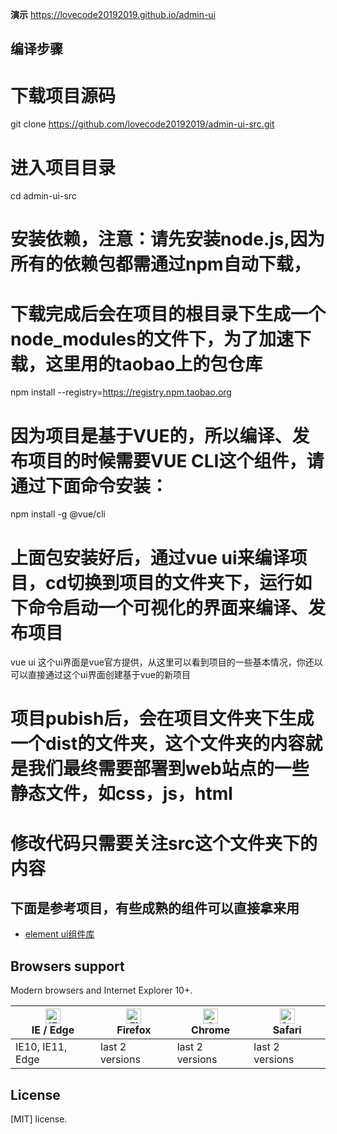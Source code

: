 **演示** https://lovecode20192019.github.io/admin-ui

## 编译步骤

# 下载项目源码
git clone https://github.com/lovecode20192019/admin-ui-src.git

# 进入项目目录
cd admin-ui-src

# 安装依赖，注意：请先安装node.js,因为所有的依赖包都需通过npm自动下载，
# 下载完成后会在项目的根目录下生成一个node_modules的文件下，为了加速下载，这里用的taobao上的包仓库
npm install --registry=https://registry.npm.taobao.org

# 因为项目是基于VUE的，所以编译、发布项目的时候需要VUE CLI这个组件，请通过下面命令安装：
npm install -g @vue/cli

# 上面包安装好后，通过vue ui来编译项目，cd切换到项目的文件夹下，运行如下命令启动一个可视化的界面来编译、发布项目
vue ui
这个ui界面是vue官方提供，从这里可以看到项目的一些基本情况，你还以可以直接通过这个ui界面创建基于vue的新项目
# 项目pubish后，会在项目文件夹下生成一个dist的文件夹，这个文件夹的内容就是我们最终需要部署到web站点的一些静态文件，如css，js，html

# 修改代码只需要关注src这个文件夹下的内容

## 下面是参考项目，有些成熟的组件可以直接拿来用

- [element ui组件库](https://element.eleme.cn/#/zh-CN)

## Browsers support

Modern browsers and Internet Explorer 10+.

| [<img src="https://raw.githubusercontent.com/alrra/browser-logos/master/src/edge/edge_48x48.png" alt="IE / Edge" width="24px" height="24px" />](http://godban.github.io/browsers-support-badges/)</br>IE / Edge | [<img src="https://raw.githubusercontent.com/alrra/browser-logos/master/src/firefox/firefox_48x48.png" alt="Firefox" width="24px" height="24px" />](http://godban.github.io/browsers-support-badges/)</br>Firefox | [<img src="https://raw.githubusercontent.com/alrra/browser-logos/master/src/chrome/chrome_48x48.png" alt="Chrome" width="24px" height="24px" />](http://godban.github.io/browsers-support-badges/)</br>Chrome | [<img src="https://raw.githubusercontent.com/alrra/browser-logos/master/src/safari/safari_48x48.png" alt="Safari" width="24px" height="24px" />](http://godban.github.io/browsers-support-badges/)</br>Safari |
| --------- | --------- | --------- | --------- |
| IE10, IE11, Edge| last 2 versions| last 2 versions| last 2 versions

## License

[MIT] license.


